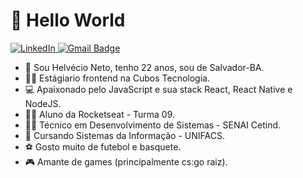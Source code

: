 # 👋 Hello World

<a href="https://www.linkedin.com/in/helv%C3%A9cio-neto-49227919b/" target="_blank">
<img src="https://img.shields.io/badge/LinkedIn-%230077B5.svg?&style=flat-square&logo=linkedin&logoColor=white" alt="LinkedIn">
</a>
<a href="mailto:helvecioneto77@gmail.com" target="_blank">
<img href="https://www.linkedin.com/in/helv%C3%A9cio-neto-49227919b/" src="https://img.shields.io/badge/-helvecioneto77@gmail.com-c14438?style=flat-square&amp;logo=Gmail&amp;logoColor=white&amp;link=mailto:helvecioneto77@gmail.com" alt="Gmail Badge" style="max-width:100%;">
</a>


- 👨‍ Sou Helvécio Neto, tenho 22 anos, sou de Salvador-BA.
- 👨‍💻 Estágiario frontend na Cubos Tecnologia.
- 💻 Apaixonado pelo JavaScript e sua stack React, React Native e NodeJS.
- 👨‍🎓 Aluno da Rocketseat - Turma 09.
- 👨‍🎓 Técnico em Desenvolvimento de Sistemas - SENAI Cetind.
- 📘 Cursando Sistemas da Informação - UNIFACS.
- ⚽ Gosto muito de futebol e basquete.
- 🎮 Amante de games (principalmente cs:go raiz).
